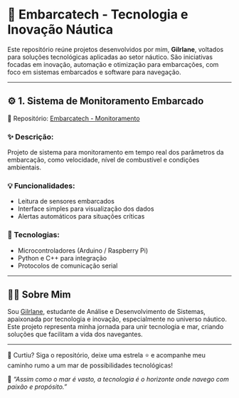 # 🚢 Embarcatech - Tecnologia e Inovação Náutica

Este repositório reúne projetos desenvolvidos por mim, **Gilrlane**, voltados para soluções tecnológicas aplicadas ao setor náutico. São iniciativas focadas em inovação, automação e otimização para embarcações, com foco em sistemas embarcados e software para navegação.

---

## ⚙️ 1. Sistema de Monitoramento Embarcado

🔗 Repositório: [Embarcatech - Monitoramento](https://github.com/Gilrlane/embarcatech)

### ✨ Descrição:  
Projeto de sistema para monitoramento em tempo real dos parâmetros da embarcação, como velocidade, nível de combustível e condições ambientais.

### 💡 Funcionalidades:  
- Leitura de sensores embarcados  
- Interface simples para visualização dos dados  
- Alertas automáticos para situações críticas

### 🚀 Tecnologias:  
- Microcontroladores (Arduino / Raspberry Pi)  
- Python e C++ para integração  
- Protocolos de comunicação serial

---

## 👩‍💻 Sobre Mim

Sou [Gilrlane](https://www.linkedin.com/in/gilrlane/), estudante de Análise e Desenvolvimento de Sistemas, apaixonada por tecnologia e inovação, especialmente no universo náutico. Este projeto representa minha jornada para unir tecnologia e mar, criando soluções que facilitam a vida dos navegantes.

---

📌 Curtiu? Siga o repositório, deixe uma estrela ⭐ e acompanhe meu caminho rumo a um mar de possibilidades tecnológicas!

🌼 *“Assim como o mar é vasto, a tecnologia é o horizonte onde navego com paixão e propósito.”*
